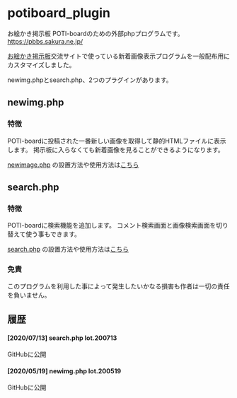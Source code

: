 # potiboard_plugin
お絵かき掲示板 POTI-boardのための外部phpプログラムです。 https://pbbs.sakura.ne.jp/

[お絵かき掲示板](https://pbbs.sakura.ne.jp/)交流サイトで使っている新着画像表示プログラムを一般配布用にカスタマイズしました。

newimg.phpとsearch.php、2つのプラグインがあります。

## newimg.php

### 特徴

POTI-boardに投稿された一番新しい画像を取得して静的HTMLファイルに表示します。
掲示板に入らなくても新着画像を見ることができるようになります。

[newimage.php](https://github.com/satopian/potiboard_plugin/tree/master/newimage)
の設置方法や使用方法は[こちら](https://github.com/satopian/potiboard_plugin/tree/master/newimage)

## search.php

### 特徴

POTI-boardに検索機能を追加します。
コメント検索画面と画像検索画面を切り替えて使う事もできます。

[search.php](https://github.com/satopian/potiboard_plugin/tree/master/search)
の設置方法や使用方法は[こちら](https://github.com/satopian/potiboard_plugin/tree/master/search)

### 免責

このプログラムを利用した事によって発生したいかなる損害も作者は一切の責任を負いません。

## 履歴
#### [2020/07/13] search.php lot.200713
GitHubに公開
#### [2020/05/19] newimg.php lot.200519
GitHubに公開
